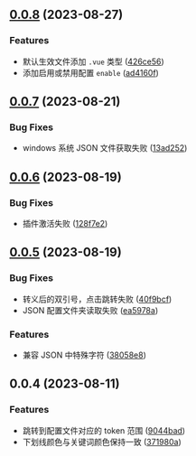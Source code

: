 ## [0.0.8](https://github.com/showlotus/Turboui-i18n/compare/0.0.7...0.0.8) (2023-08-27)


### Features

* 默认生效文件添加 `.vue` 类型 ([426ce56](https://github.com/showlotus/Turboui-i18n/commit/426ce56326e4821553f3f9159b5d55e9e287700f))
* 添加启用或禁用配置 `enable` ([ad4160f](https://github.com/showlotus/Turboui-i18n/commit/ad4160fc78c817eb441fbd62cb76ddd67caacf3a))



## [0.0.7](https://github.com/showlotus/Turboui-i18n/compare/0.0.6...0.0.7) (2023-08-21)


### Bug Fixes

* windows 系统 JSON 文件获取失败 ([13ad252](https://github.com/showlotus/Turboui-i18n/commit/13ad2528feb32191471c72f1033b21c8af9b9cbe))



## [0.0.6](https://github.com/showlotus/Turboui-i18n/compare/0.0.5...0.0.6) (2023-08-19)


### Bug Fixes

* 插件激活失败 ([128f7e2](https://github.com/showlotus/Turboui-i18n/commit/128f7e2cee70c76f5f81fab6a9e8f310c65e9829))



## [0.0.5](https://github.com/showlotus/Turboui-i18n/compare/0.0.4...0.0.5) (2023-08-19)


### Bug Fixes

* 转义后的双引号，点击跳转失败 ([40f9bcf](https://github.com/showlotus/Turboui-i18n/commit/40f9bcf887665ad87e59a68a357e5de652d49cc4))
* JSON 配置文件夹读取失败 ([ea5978a](https://github.com/showlotus/Turboui-i18n/commit/ea5978a6e89ec20d86e55aee3b79ea7bd51b40fe))


### Features

* 兼容 JSON 中特殊字符 ([38058e8](https://github.com/showlotus/Turboui-i18n/commit/38058e899d9075ccd3a2e6f94f2262dc5aa642f2))



## 0.0.4 (2023-08-11)

### Features

- 跳转到配置文件对应的 token 范围 ([9044bad](https://github.com/showlotus/Turboui-i18n/commit/9044bad6c77a4bd02d7b8fcb8de5877deb5ac453))
- 下划线颜色与关键词颜色保持一致 ([371980a](https://github.com/showlotus/Turboui-i18n/commit/371980a8739a62521cb0fafd7dfcbc16a2045526))
